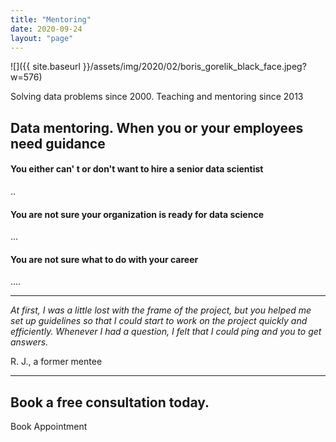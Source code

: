 ```yaml
---
title: "Mentoring"
date: 2020-09-24
layout: "page"
---
```


![]({{ site.baseurl }}/assets/img/2020/02/boris_gorelik_black_face.jpeg?w=576)

Solving data problems since 2000. Teaching and mentoring since 2013

## Data mentoring. When you or your employees need guidance

#### You either can' t or don't want to hire a senior data scientist

..

#### You are not sure your organization is ready for data science

...

#### You are not sure what to do with your career

....

* * *

_At first, I was a little lost with the frame of the project, but you helped me set up guidelines so that I could start to work on the project quickly and efficiently. Whenever I had a question, I felt that I could ping and you to get answers._

R. J., a former mentee

* * *

## Book a free consultation today.

Book Appointment
